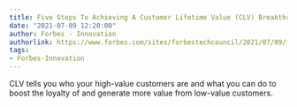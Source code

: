 ```yaml
---
title: Five Steps To Achieving A Customer Lifetime Value (CLV) Breakthrough
date: "2021-07-09 12:20:00"
author: Forbes - Innovation
authorlink: https://www.forbes.com/sites/forbestechcouncil/2021/07/09/five-steps-to-achieving-a-customer-lifetime-value-clv-breakthrough/
tags:
- Forbes-Innovation
---
```

CLV tells you who your high-value customers are and what you can do to boost the loyalty of and generate more value from low-value customers.